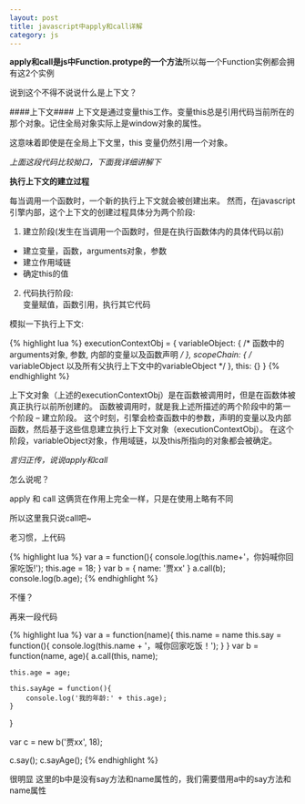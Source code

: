 ```yaml
---
layout: post
title: javascript中apply和call详解
category: js
---
```


> 

**apply和call是js中Function.protype的一个方法**所以每一个Function实例都会拥有这2个实例

说到这个不得不说说什么是上下文？

####上下文####
上下文是通过变量this工作。变量this总是引用代码当前所在的那个对象。记住全局对象实际上是window对象的属性。

这意味着即使是在全局上下文里，this 变量仍然引用一个对象。

*上面这段代码比较拗口，下面我详细讲解下*

**执行上下文的建立过程**

每当调用一个函数时，一个新的执行上下文就会被创建出来。
然而，在javascript引擎内部，这个上下文的创建过程具体分为两个阶段:

1. 建立阶段(发生在当调用一个函数时，但是在执行函数体内的具体代码以前)  
  * 建立变量，函数，arguments对象，参数
  * 建立作用域链
  * 确定this的值
2. 代码执行阶段:  
变量赋值，函数引用，执行其它代码

模拟一下执行上下文:

{% highlight lua %}
  executionContextObj = {
    variableObject: { 
      /* 函数中的arguments对象, 参数, 内部的变量以及函数声明 */ 
    },
    scopeChain: { 
      /* variableObject 以及所有父执行上下文中的variableObject */
    },
    this: {}
  }
{% endhighlight %}

上下文对象（上述的executionContextObj）是在函数被调用时，但是在函数体被真正执行以前所创建的。
函数被调用时，就是我上述所描述的两个阶段中的第一个阶段 – 建立阶段。
这个时刻，引擎会检查函数中的参数，声明的变量以及内部函数，然后基于这些信息建立执行上下文对象（executionContextObj）。
在这个阶段，variableObject对象，作用域链，以及this所指向的对象都会被确定。

*言归正传，说说apply和call*

怎么说呢？

apply 和 call 这俩货在作用上完全一样，只是在使用上略有不同

所以这里我只说call吧~

老习惯，上代码

{% highlight lua %}
var a = function(){
    console.log(this.name+'，你妈喊你回家吃饭!');
    this.age = 18;
}
var b = {
  name: '贾xx'
}
a.call(b);
console.log(b.age);
{% endhighlight %}

不懂？

再来一段代码

{% highlight lua %}
var a = function(name){
    this.name = name
    this.say = function(){
        console.log(this.name + '，喊你回家吃饭！');
    }
}
var b = function(name, age){
    a.call(this, name);

    this.age = age;

    this.sayAge = function(){
        console.log('我的年龄:' + this.age);
    }
}

var c = new b('贾xx', 18);

c.say();
c.sayAge();
{% endhighlight %}

很明显 这里的b中是没有say方法和name属性的，我们需要借用a中的say方法和name属性
